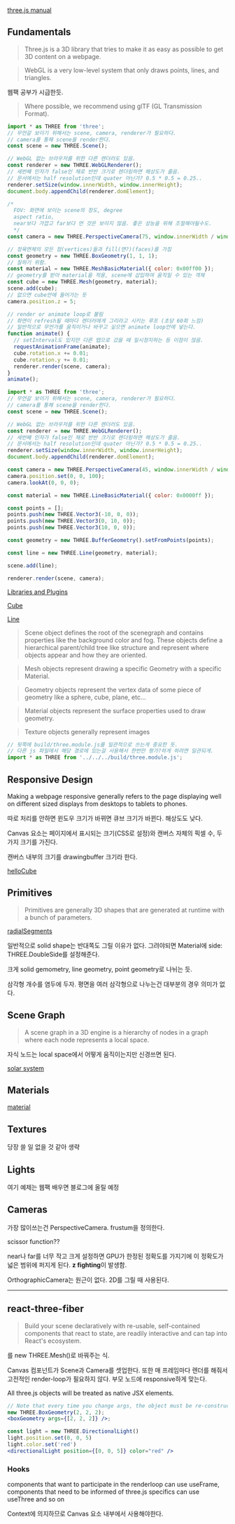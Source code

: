 
[three.js manual](https://threejs.org/manual/#en/)

## Fundamentals

> Three.js is a 3D library that tries to make it as easy as possible to get 3D content on a webpage.

> WebGL is a very low-level system that only draws points, lines, and triangles.

웹팩 공부가 시급한듯.

> Where possible, we recommend using glTF (GL Transmission Format).

```js
import * as THREE from 'three';
// 무언갈 보이기 위해서는 scene, camera, renderer가 필요하다.
// camera를 통해 scene을 render한다.
const scene = new THREE.Scene();

// WebGL 없는 브라우저를 위한 다른 렌더러도 있음.
const renderer = new THREE.WebGLRenderer();
// 세번째 인자가 false인 채로 반반 크기로 렌더링하면 해상도가 줄음.
// 문서에서는 half resolution인데 quater 아닌가? 0.5 * 0.5 = 0.25..
renderer.setSize(window.innerWidth, window.innerHeight);
document.body.appendChild(renderer.domElement);

/*
  FOV: 화면에 보이는 scene의 정도, degree
  aspect ratio,
  near보다 가깝고 far보다 먼 것은 보이지 않음. 좋은 성능을 위해 조절해야될수도. 
  */
const camera = new THREE.PerspectiveCamera(75, window.innerWidth / window.innerHeight, 0.1, 1000);

// 정육면체의 모든 점(vertices)들과 fill(면?)(faces)를 가짐
const geometry = new THREE.BoxGeometry(1, 1, 1);
// 칠하기 위함.
const material = new THREE.MeshBasicMaterial({ color: 0x00ff00 });
// geometry를 받아 material을 적용, scene에 삽입하여 움직일 수 있는 객체
const cube = new THREE.Mesh(geometry, material);
scene.add(cube);
// 없으면 cube안에 들어가는 듯
camera.position.z = 5;

// render or animate loop로 불림
// 화면이 refresh될 때마다 렌더러에게 그리라고 시키는 루프 (초당 60회 느낌)
// 일반적으로 무언가를 움직이거나 바꾸고 싶으면 animate loop안에 넣는다.
function animate() {
  // setInterval도 있지만 다른 탭으로 갔을 때 일시정지하는 등 이점이 많음.
  requestAnimationFrame(animate);
  cube.rotation.x += 0.01;
  cube.rotation.y += 0.01;
  renderer.render(scene, camera);
}
animate();
```

```js
import * as THREE from 'three';
// 무언갈 보이기 위해서는 scene, camera, renderer가 필요하다.
// camera를 통해 scene을 render한다.
const scene = new THREE.Scene();

// WebGL 없는 브라우저를 위한 다른 렌더러도 있음.
const renderer = new THREE.WebGLRenderer();
// 세번째 인자가 false인 채로 반반 크기로 렌더링하면 해상도가 줄음.
// 문서에서는 half resolution인데 quater 아닌가? 0.5 * 0.5 = 0.25..
renderer.setSize(window.innerWidth, window.innerHeight);
document.body.appendChild(renderer.domElement);

const camera = new THREE.PerspectiveCamera(45, window.innerWidth / window.innerHeight, 1, 500);
camera.position.set(0, 0, 100);
camera.lookAt(0, 0, 0);

const material = new THREE.LineBasicMaterial({ color: 0x0000ff });

const points = [];
points.push(new THREE.Vector3(-10, 0, 0));
points.push(new THREE.Vector3(0, 10, 0));
points.push(new THREE.Vector3(10, 0, 0));

const geometry = new THREE.BufferGeometry().setFromPoints(points);

const line = new THREE.Line(geometry, material);

scene.add(line);

renderer.render(scene, camera);
```

[Libraries and Plugins](https://threejs.org/docs/index.html#manual/en/introduction/Libraries-and-Plugins)

[Cube](./build/cube.html)

[Line](./build/line.html)

> Scene object defines the root of the scenegraph and contains properties like the background color and fog. These objects define a hierarchical parent/child tree like structure and represent where objects appear and how they are oriented.

> Mesh objects represent drawing a specific Geometry with a specific Material.

> Geometry objects represent the vertex data of some piece of geometry like a sphere, cube, plane, etc...

> Material objects represent the surface properties used to draw geometry.

> Texture objects generally represent images

```js
// 뒷쪽에 build/three.module.js를 일관적으로 쓰는게 중요한 듯.
// 다른 js 파일에서 해당 경로에 있는걸 사용해서 한번만 평가?하게 하려면 일관되게.
import * as THREE from '../../../build/three.module.js';
```

## Responsive Design

Making a webpage responsive generally refers to the page displaying well on different sized displays from desktops to tablets to phones.

따로 처리를 안하면 윈도우 크기가 바뀌면 큐브 크기가 바뀐다. 해상도도 낮다.

Canvas 요소는 페이지에서 표시되는 크기(CSS로 설정)와 캔버스 자체의 픽셀 수, 두 가지 크기를 가진다.

캔버스 내부의 크기를 drawingbuffer 크기라 한다.

[helloCube](./build/helloCube.html)

## Primitives

> Primitives are generally 3D shapes that are generated at runtime with a bunch of parameters.

[radialSegments](./build/radialSegments.html)

일반적으로 solid shape는 반대쪽도 그릴 이유가 없다. 그려야되면 Material에 side: THREE.DoubleSide를 설정해준다.

크게 solid gemometry, line geometry, point geometry로 나뉘는 듯.

삼각형 개수를 염두에 두자. 평면을 여러 삼각형으로 나누는건 대부분의 경우 의미가 없다.

## Scene Graph

> A scene graph in a 3D engine is a hierarchy of nodes in a graph where each node represents a local space.

자식 노드는 local space에서 어떻게 움직이는지만 신경쓰면 된다.

[solar system](./build/solarSystem.html)

## Materials

[material](./build/material.html)

## Textures

당장 쓸 일 없을 것 같아 생략

## Lights

여기 예제는 웹팩 배우면 블로그에 올릴 예정

## Cameras

가장 많이쓰는건 PerspectiveCamera. frustum을 정의한다.

scissor function??

near나 far를 너무 작고 크게 설정하면 GPU가 한정된 정확도를 가지기에 이 정확도가 넓은 범위에 퍼지게 된다. **z fighting**이 발생함.

OrthographicCamera는 원근이 없다. 2D를 그릴 때 사용된다.

---

## react-three-fiber

> Build your scene declaratively with re-usable, self-contained components that react to state, are readily interactive and can tap into React's ecosystem.

<mesh/>를 new THREE.Mesh()로 바꿔주는 식.

Canvas 컴포넌트가 Scene과 Camera를 셋업한다. 또한 매 프레임마다 렌더를 해줘서 고전적인 render-loop가 필요하지 않다. 부모 노드에 responsive하게 맞는다.

All three.js objects will be treated as native JSX elements.

```jsx
// Note that every time you change args, the object must be re-constructed!
new THREE.BoxGeometry(2, 2, 2);
<boxGeometry args={[2, 2, 2]} />;

const light = new THREE.DirectionalLight()
light.position.set(0, 0, 5)
light.color.set('red')
<directionalLight position={[0, 0, 5]} color="red" />
```

### Hooks

components that want to participate in the renderloop can use useFrame, components that need to be informed of three.js specifics can use useThree and so on

Context에 의지하므로 Canvas 요소 내부에서 사용해야한다. 